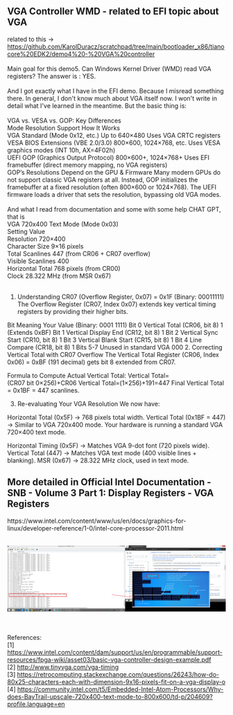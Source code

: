 <h2> VGA Controller WMD - related to EFI topic about VGA</h2>

related to this -> https://github.com/KarolDuracz/scratchpad/tree/main/bootloader_x86/tianocore%20EDK2/demo4%20-%20VGA%20controller
<br /><br />
Main goal for this demo5. Can Windows Kernel Driver (WMD) read VGA registers? The answer is : YES.
<br /><br />
And I got exactly what I have in the EFI demo. Because I misread something there. In general, I don't know much about VGA itself now. I won't write in detail what I've learned in the meantime. But the basic thing is:
<br /><br />
VGA vs. VESA vs. GOP: Key Differences
<br />
Mode	Resolution Support	How It Works<br />
VGA Standard (Mode 0x12, etc.)	Up to 640×480	Uses VGA CRTC registers<br />
VESA BIOS Extensions (VBE 2.0/3.0)	800×600, 1024×768, etc.	Uses VESA graphics modes (INT 10h, AX=4F02h)<br />
UEFI GOP (Graphics Output Protocol)	800×600+, 1024×768+	Uses EFI framebuffer (direct memory mapping, no VGA registers)<br />
GOP’s Resolutions Depend on the GPU & Firmware
Many modern GPUs do not support classic VGA registers at all.
Instead, GOP initializes the framebuffer at a fixed resolution (often 800×600 or 1024×768).
The UEFI firmware loads a driver that sets the resolution, bypassing old VGA modes.
<br /><br />
And what I read from documentation and some with some help CHAT GPT, that is <br />
VGA 720x400 Text Mode (Mode 0x03)<br />
Setting	Value<br />
Resolution	720×400<br />
Character Size	9×16 pixels<br />
Total Scanlines	447 (from CR06 + CR07 overflow)<br />
Visible Scanlines	400<br />
Horizontal Total	768 pixels (from CR00)<br />
Clock	28.322 MHz (from MSR 0x67)<br />
<br />
1. Understanding CR07 (Overflow Register, 0x07) = 0x1F (Binary: 00011111)
The Overflow Register (CR07, Index 0x07) extends key vertical timing registers by providing their higher bits.

Bit	Meaning	Your Value (Binary: 0001 1111)
Bit 0	Vertical Total (CR06, bit 8)	1 (Extends 0xBF)
Bit 1	Vertical Display End (CR12, bit 8)	1
Bit 2	Vertical Sync Start (CR10, bit 8)	1
Bit 3	Vertical Blank Start (CR15, bit 8)	1
Bit 4	Line Compare (CR18, bit 8)	1
Bits 5-7	Unused in standard VGA	000
2. Correcting Vertical Total with CR07 Overflow
The Vertical Total Register (CR06, Index 0x06) = 0xBF (191 decimal) gets bit 8 extended from CR07.

Formula to Compute Actual Vertical Total:
Vertical Total=(CR07 bit 0×256)+CR06
Vertical Total=(1×256)+191=447
Final Vertical Total = 0x1BF = 447 scanlines.

3. Re-evaluating Your VGA Resolution
We now have:

Horizontal Total (0x5F) → 768 pixels total width.
Vertical Total (0x1BF = 447) → Similar to VGA 720x400 mode.
Your hardware is running a standard VGA 720×400 text mode.

Horizontal Timing (0x5F) → Matches VGA 9-dot font (720 pixels wide).
Vertical Total (447) → Matches VGA text mode (400 visible lines + blanking).
MSR (0x67) → 28.322 MHz clock, used in text mode.
<h2>More detailed in Official Intel Documentation - SNB - Volume 3 Part 1: Display Registers - VGA Registers</h2>
https://www.intel.com/content/www/us/en/docs/graphics-for-linux/developer-reference/1-0/intel-core-processor-2011.html
<br /><br />

![dump](https://github.com/KarolDuracz/scratchpad/blob/main/Hello%20World%20Drivers/demo%205%20-%20VGA%20Controller%20WMD%20-%20related%20to%20EFI%20topic%20about%20VGA/69%20-%2008-02-2025%20-%20windows%20driver%20test%20for%20VGA%20controller%20registers.png?raw=true)

<br /><br />
References:<br />
[1] https://www.intel.com/content/dam/support/us/en/programmable/support-resources/fpga-wiki/asset03/basic-vga-controller-design-example.pdf <br />
[2] http://www.tinyvga.com/vga-timing <br />
[3] https://retrocomputing.stackexchange.com/questions/26243/how-do-80x25-characters-each-with-dimension-9x16-pixels-fit-on-a-vga-display-o <br />
[4] https://community.intel.com/t5/Embedded-Intel-Atom-Processors/Why-does-BayTrail-upscale-720x400-text-mode-to-800x600/td-p/204609?profile.language=en
